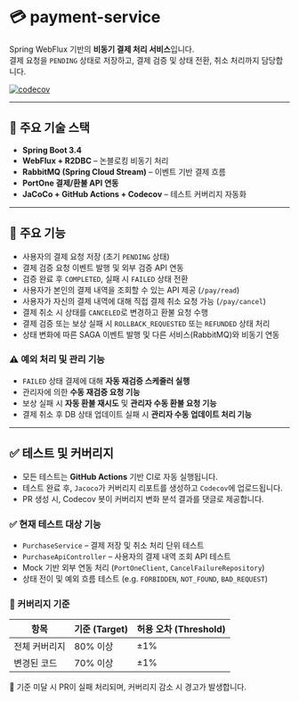 # 💳 payment-service

Spring WebFlux 기반의 **비동기 결제 처리 서비스**입니다.  
결제 요청을 `PENDING` 상태로 저장하고, 결제 검증 및 상태 전환, 취소 처리까지 담당합니다.

[![codecov](https://codecov.io/gh/Team-Study-Bridge/payment-service/branch/develop/graph/badge.svg)](https://app.codecov.io/gh/Team-Study-Bridge/payment-service/branch/develop)

---

## 🚀 주요 기술 스택
- **Spring Boot 3.4**
- **WebFlux + R2DBC** – 논블로킹 비동기 처리
- **RabbitMQ (Spring Cloud Stream)** – 이벤트 기반 결제 흐름
- **PortOne 결제/환불 API 연동**
- **JaCoCo + GitHub Actions + Codecov** – 테스트 커버리지 자동화

---

## 🧩 주요 기능
- 사용자의 결제 요청 저장 (초기 `PENDING` 상태)
- 결제 검증 요청 이벤트 발행 및 외부 검증 API 연동
- 검증 완료 후 `COMPLETED`, 실패 시 `FAILED` 상태 전환
- 사용자가 본인의 결제 내역을 조회할 수 있는 API 제공 (`/pay/read`)
- 사용자가 자신의 결제 내역에 대해 직접 결제 취소 요청 가능 (`/pay/cancel`)
- 결제 취소 시 상태를 `CANCELED`로 변경하고 환불 요청 수행
- 결제 검증 또는 보상 실패 시 `ROLLBACK_REQUESTED` 또는 `REFUNDED` 상태 처리
- 상태 변화에 따른 SAGA 이벤트 발행 및 다른 서비스(RabbitMQ)와 비동기 연동

### ⚠ 예외 처리 및 관리 기능
- `FAILED` 상태 결제에 대해 **자동 재검증 스케줄러 실행**
- 관리자에 의한 **수동 재검증 요청 기능**
- 보상 실패 시 **자동 환불 재시도** 및 **관리자 수동 환불 요청 기능**
- 결제 취소 후 DB 상태 업데이트 실패 시 **관리자 수동 업데이트 처리 기능**

---

## ✅ 테스트 및 커버리지

- 모든 테스트는 **GitHub Actions** 기반 CI로 자동 실행됩니다.
- 테스트 완료 후, `Jacoco`가 커버리지 리포트를 생성하고 `Codecov`에 업로드됩니다.
- PR 생성 시, Codecov 봇이 커버리지 변화 분석 결과를 댓글로 제공합니다.

### ✅ 현재 테스트 대상 기능

- `PurchaseService` – 결제 저장 및 취소 처리 단위 테스트
- `PurchaseApiController` – 사용자의 결제 내역 조회 API 테스트
- Mock 기반 외부 연동 처리 (`PortOneClient`, `CancelFailureRepository`)
- 상태 전이 및 예외 흐름 테스트 (e.g. `FORBIDDEN`, `NOT_FOUND`, `BAD_REQUEST`)

### 🎯 커버리지 기준
| 항목         | 기준 (Target) | 허용 오차 (Threshold) |
|--------------|---------------|------------------------|
| 전체 커버리지 | 80% 이상      | ±1%                    |
| 변경된 코드   | 70% 이상      | ±1%                    |

📌 기준 미달 시 PR이 실패 처리되며, 커버리지 감소 시 경고가 발생합니다.
